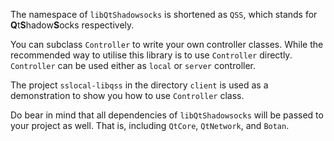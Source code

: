 The namespace of `libQtShadowsocks` is shortened as `QSS`, which stands for **Q**t**S**hadow**S**ocks respectively.

You can subclass `Controller` to write your own controller classes. While the recommended way to utilise this library is to use `Controller` directly. `Controller` can be used either as `local` or `server` controller.

The project `sslocal-libqss` in the directory `client` is used as a demonstration to show you how to use `Controller` class.

Do bear in mind that all dependencies of `libQtShadowsocks` will be passed to your project as well. That is, including `QtCore`, `QtNetwork`, and `Botan`.